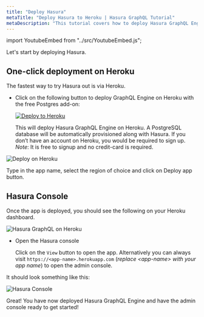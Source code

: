 ```yaml
---
title: "Deploy Hasura"
metaTitle: "Deploy Hasura to Heroku | Hasura GraphQL Tutorial"
metaDescription: "This tutorial covers how to deploy Hasura GraphQL Engine on Heroku using one-click deployment and access the Hasura Console"
---
```


import YoutubeEmbed from "../src/YoutubeEmbed.js";

<YoutubeEmbed link="https://www.youtube.com/embed/yOVHEzUiH84" />

Let's start by deploying Hasura.

## One-click deployment on Heroku

The fastest way to try Hasura out is via Heroku.

- Click on the following button to deploy GraphQL Engine on Heroku with the free Postgres add-on:

    [![Deploy to Heroku](https://www.herokucdn.com/deploy/button.svg)](https://heroku.com/deploy?template=https://github.com/hasura/graphql-engine-heroku)

    This will deploy Hasura GraphQL Engine on Heroku. A PostgreSQL database will be automatically provisioned along with Hasura. If you don’t have an account on Heroku, you would be required to sign up. 
    *Note*: It is free to signup and no credit-card is required.

![Deploy on Heroku](https://graphql-engine-cdn.hasura.io/learn-hasura/assets/graphql-hasura/deploy-on-heroku.png)

Type in the app name, select the region of choice and click on Deploy app button.

## Hasura Console

Once the app is deployed, you should see the following on your Heroku dashboard.

![Hasura GraphQL on Heroku](https://graphql-engine-cdn.hasura.io/learn-hasura/assets/graphql-hasura/app-deployed-heroku.png)

- Open the Hasura console

    Click on the `View` button to open the app. 
    Alternatively you can always visit `https://<app-name>.herokuapp.com` (*replace \<app-name\> with your app name*) to open the admin console.

It should look something like this:

![Hasura Console](https://graphql-engine-cdn.hasura.io/learn-hasura/assets/graphql-hasura/hasura-console-initial-load.png)

Great! You have now deployed Hasura GraphQL Engine and have the admin console ready to get started!
